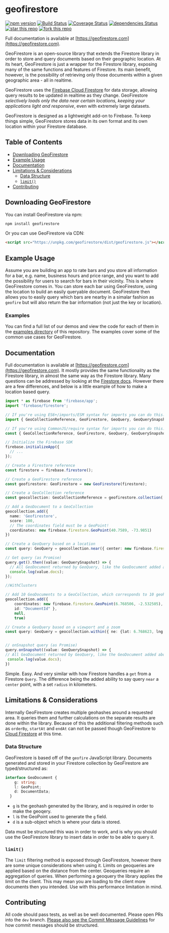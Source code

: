 # geofirestore

[![npm version](https://badge.fury.io/js/geofirestore.svg)](https://badge.fury.io/js/geofirestore) [![Build Status](https://travis-ci.org/geofirestore/geofirestore-js.svg?branch=master)](https://travis-ci.org/geofirestore/geofirestore-js) [![Coverage Status](https://coveralls.io/repos/github/geofirestore/geofirestore-js/badge.svg?branch=master)](https://coveralls.io/github/geofirestore/geofirestore-js?branch=master) [![dependencies Status](https://david-dm.org/geofirestore/geofirestore-js/status.svg)](https://david-dm.org/geofirestore/geofirestore-js) [![star this repo](https://githubbadges.com/star.svg?user=geofirestore&repo=geofirestore-js&style=flat)](https://github.com/geofirestore/geofirestore-js) [![fork this repo](https://githubbadges.com/fork.svg?user=geofirestore&repo=geofirestore-js&style=flat)](https://github.com/geofirestore/geofirestore-js/fork)

Full documentation is available at [https://geofirestore.com](https://geofirestore.com).

GeoFirestore is an open-source library that extends the Firestore library in order to store and query documents based on their geographic location. At its heart, GeoFirestore is just a wrapper for the Firestore library, exposing many of the same functions and features of Firestore. Its main benefit, however, is the possibility of retrieving only those documents within a given geographic area - all in realtime.

GeoFirestore uses the [Firebase Cloud Firestore](https://firebase.google.com/docs/firestore/) for data storage, allowing query results to be updated in realtime as they change. GeoFirestore *selectively loads only the data near certain locations, keeping your applications light and responsive*, even with extremely large datasets.

GeoFirestore is designed as a lightweight add-on to Firebase. To keep things simple, GeoFirestore stores data in its own format and its own location within your Firestore database.

## Table of Contents

* [Downloading GeoFirestore](#downloading-geofirestore)
* [Example Usage](#example-usage)
* [Documentation](#documentation)
* [Limitations & Considerations](#limitations--considerations)
  * [Data Structure](#data-structure)
  * [`limit()`](#limit)
* [Contributing](#contributing)

## Downloading GeoFirestore

You can install GeoFirestore via npm:

```bash
npm install geofirestore
```

Or you can use GeoFirestore via CDN:

```HTML
<script src="https://unpkg.com/geofirestore/dist/geofirestore.js"></script>
```

## Example Usage

Assume you are building an app to rate bars and you store all information for a bar, e.g. name, business hours and price range, and you want to add the possibility for users to search for bars in their vicinity. This is where GeoFirestore comes in. You can store each bar using GeoFirestore, using the location to build an easily queryable document. GeoFirestore then allows you to easily query which bars are nearby in a simalar fashion as `geofire` but will also return the bar information (not just the key or location).

### Examples

You can find a full list of our demos and view the code for each of them in the [examples directory](examples/) of this repository. The examples cover some of the common use cases for GeoFirestore.

## Documentation

Full documentation is available at [https://geofirestore.com](https://geofirestore.com). It mostly provides the same functionality as the Firestore library, in almost the same way as the Firestore library. Many questions can be addressed by looking at the [Firestore docs](https://firebase.google.com/docs/firestore/). However there are a few differences, and below is a little example of how to make a location based query.

```TypeScript
import * as firebase from 'firebase/app';
import 'firebase/firestore';

// If you're using ES6+/imports/ESM syntax for imports you can do this:
import { GeoCollectionReference, GeoFirestore, GeoQuery, GeoQuerySnapshot } from 'geofirestore';

// If you're using CommonJS/require syntax for imports you can do this:
const { GeoCollectionReference, GeoFirestore, GeoQuery, GeoQuerySnapshot } = require('geofirestore');

// Initialize the Firebase SDK
firebase.initializeApp({
  // ...
});

// Create a Firestore reference
const firestore = firebase.firestore();

// Create a GeoFirestore reference
const geofirestore: GeoFirestore = new GeoFirestore(firestore);

// Create a GeoCollection reference
const geocollection: GeoCollectionReference = geofirestore.collection('restaurants');

// Add a GeoDocument to a GeoCollection
geocollection.add({
  name: 'Geofirestore',
  score: 100,
  // The coordinates field must be a GeoPoint!
  coordinates: new firebase.firestore.GeoPoint(40.7589, -73.9851)
})

// Create a GeoQuery based on a location
const query: GeoQuery = geocollection.near({ center: new firebase.firestore.GeoPoint(40.7589, -73.9851), radius: 1000 });

// Get query (as Promise)
query.get().then((value: GeoQuerySnapshot) => {
  // All GeoDocument returned by GeoQuery, like the GeoDocument added above
  console.log(value.docs);
});

//WithClusters

// Add 10 GeoDocuments to a GeoCollection, which corresponds to 10 geohash with different precisions
geocollection.add({
    coordinates: new firebase.firestore.GeoPoint(6.768506, -2.532505),
    id: "DocumentId" },
    null,
    true)

// Create a GeoQuery based on a viewport and a zoom
const query: GeoQuery = geocollection.within({ ne: {lat: 6.768623, lng: -2.532140 }, sw: {lat: 5.271840, lng: -4.828282 }, zoom: 4});


// onSnapshot query (as Promise)
query.onSnapshot((value: GeoQuerySnapshot) => {
// All GeoDocument returned by GeoQuery, like the GeoDocument added above
 console.log(value.docs);
})
```

Simple. Easy. And very similar with how Firestore handles a `get` from a Firestore `Query`. The difference being the added ability to say query `near` a `center` point, with a set `radius` in kilometers.


## Limitations & Considerations

Internally GeoFirestore creates multiple geohashes around a requested area. It queries them and further calculations on the separate results are done within the library. Because of this the additional filtering methods such as `orderBy`, `startAt` and `endAt` can not be passed though GeoFirestore to [Cloud Firestore](https://firebase.google.com/docs/firestore/) at this time.

### Data Structure

GeoFirestore is based off of the `geofire` JavaScript library. Documents generated and stored in your Firestore collection by GeoFirestore are typed/structured as:

```TypeScript
interface GeoDocument {
    g: string;
    l: GeoPoint;
    d: DocumentData;
  }
```

* `g` is the geohash generated by the library, and is required in order to make the geoqery.
* `l` is the GeoPoint used to generate the `g` field.
* `d` is a sub-object which is where your data is stored.

Data must be structured this was in order to work, and is why you should use the GeoFirestore library to insert data in order to be able to query it.

### `limit()`

The `limit` filtering method is exposed through GeoFirestore, however there are some unique considerations when using it. Limits on geoqueries are applied based on the distance from the center. Geoqueries require an aggregation of queries. When performing a geoquery the library applies the limit on the client. This may mean you are loading to the client more documents then you intended. Use with this performance limitation in mind.

## Contributing

All code should pass tests, as well as be well documented. Please open PRs into the `dev` branch. [Please also see the Commit Message Guidelines](CONTRIBUTING.md) for how commit messages should be structured.
